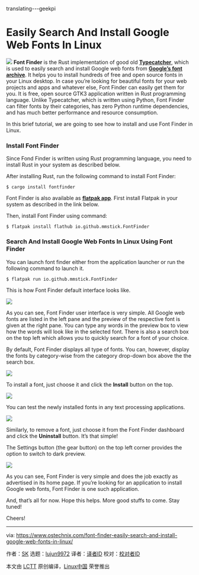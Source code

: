translating---geekpi

Easily Search And Install Google Web Fonts In Linux
======

![](https://www.ostechnix.com/wp-content/uploads/2018/04/Font-Finder-720x340.png)
**Font Finder** is the Rust implementation of good old [**Typecatcher**][1], which is used to easily search and install Google web fonts from [**Google’s font archive**][2]. It helps you to install hundreds of free and open source fonts in your Linux desktop. In case you’re looking for beautiful fonts for your web projects and apps and whatever else, Font Finder can easily get them for you. It is free, open source GTK3 application written in Rust programming language. Unlike Typecatcher, which is written using Python, Font Finder can filter fonts by their categories, has zero Python runtime dependencies, and has much better performance and resource consumption.

In this brief tutorial, we are going to see how to install and use Font Finder in Linux.

### Install Font Finder

Since Fond Finder is written using Rust programming language, you need to install Rust in your system as described below.

After installing Rust, run the following command to install Font Finder:
```
$ cargo install fontfinder

```

Font Finder is also available as [**flatpak app**][3]. First install Flatpak in your system as described in the link below.

Then, install Font Finder using command:
```
$ flatpak install flathub io.github.mmstick.FontFinder

```

### Search And Install Google Web Fonts In Linux Using Font Finder

You can launch font finder either from the application launcher or run the following command to launch it.
```
$ flatpak run io.github.mmstick.FontFinder

```

This is how Font Finder default interface looks like.

![][5]

As you can see, Font Finder user interface is very simple. All Google web fonts are listed in the left pane and the preview of the respective font is given at the right pane. You can type any words in the preview box to view how the words will look like in the selected font. There is also a search box on the top left which allows you to quickly search for a font of your choice.

By default, Font Finder displays all type of fonts. You can, however, display the fonts by category-wise from the category drop-down box above the the search box.

![][6]

To install a font, just choose it and click the **Install** button on the top.

![][7]

You can test the newly installed fonts in any text processing applications.

![][8]

Similarly, to remove a font, just choose it from the Font Finder dashboard and click the **Uninstall** button. It’s that simple!

The Settings button (the gear button) on the top left corner provides the option to switch to dark preview.

![][9]

As you can see, Font Finder is very simple and does the job exactly as advertised in its home page. If you’re looking for an application to install Google web fonts, Font Finder is one such application.

And, that’s all for now. Hope this helps. More good stuffs to come. Stay tuned!

Cheers!



--------------------------------------------------------------------------------

via: https://www.ostechnix.com/font-finder-easily-search-and-install-google-web-fonts-in-linux/

作者：[SK][a]
选题：[lujun9972](https://github.com/lujun9972)
译者：[译者ID](https://github.com/译者ID)
校对：[校对者ID](https://github.com/校对者ID)

本文由 [LCTT](https://github.com/LCTT/TranslateProject) 原创编译，[Linux中国](https://linux.cn/) 荣誉推出

[a]:https://www.ostechnix.com/author/sk/
[1]:https://www.ostechnix.com/install-google-web-fonts-ubuntu/
[2]:https://fonts.google.com/
[3]:https://flathub.org/apps/details/io.github.mmstick.FontFinder
[4]:data:image/gif;base64,R0lGODlhAQABAIAAAAAAAP///yH5BAEAAAAALAAAAAABAAEAAAIBRAA7
[5]:http://www.ostechnix.com/wp-content/uploads/2018/04/font-finder-1.png
[6]:http://www.ostechnix.com/wp-content/uploads/2018/04/font-finder-2.png
[7]:http://www.ostechnix.com/wp-content/uploads/2018/04/font-finder-3.png
[8]:http://www.ostechnix.com/wp-content/uploads/2018/04/font-finder-5.png
[9]:http://www.ostechnix.com/wp-content/uploads/2018/04/font-finder-4.png

